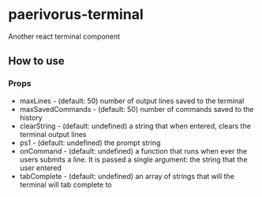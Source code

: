 # paerivorus-terminal
Another react terminal component

## How to use
### Props
* maxLines - (default: 50) number of output lines saved to the terminal
* maxSavedCommands - (default: 50) number of commands saved to the history
* clearString - (default: undefined) a string that when entered, clears the terminal output lines
* ps1 - (default: undefined) the prompt string
* onCommand - (default: undefined) a function that runs when ever the users submits a line.  It is passed a single argument: the string that the user entered
* tabComplete - (default: undefined) an array of strings that will the terminal will tab complete to
